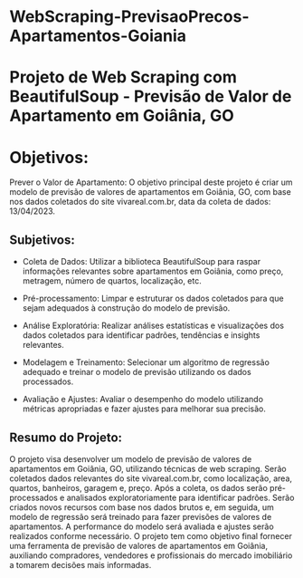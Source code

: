# WebScraping-PrevisaoPrecos-Apartamentos-Goiania

# Projeto de Web Scraping com BeautifulSoup - Previsão de Valor de Apartamento em Goiânia, GO

# Objetivos:

Prever o Valor de Apartamento: O objetivo principal deste projeto é criar um modelo de previsão de valores de apartamentos em Goiânia, GO, com base nos dados coletados do site vivareal.com.br, data da coleta de dados: 13/04/2023.

## Subjetivos:

- Coleta de Dados: Utilizar a biblioteca BeautifulSoup para raspar informações relevantes sobre apartamentos em Goiânia, como preço, metragem, número de quartos, localização, etc.

- Pré-processamento: Limpar e estruturar os dados coletados para que sejam adequados à construção do modelo de previsão.

- Análise Exploratória: Realizar análises estatísticas e visualizações dos dados coletados para identificar padrões, tendências e insights relevantes.

- Modelagem e Treinamento: Selecionar um algoritmo de regressão adequado e treinar o modelo de previsão utilizando os dados processados.

- Avaliação e Ajustes: Avaliar o desempenho do modelo utilizando métricas apropriadas e fazer ajustes para melhorar sua precisão.

## Resumo do Projeto:

O projeto visa desenvolver um modelo de previsão de valores de apartamentos em Goiânia, GO, utilizando técnicas de web scraping. Serão coletados dados relevantes do site vivareal.com.br, como localização, area, quartos, banheiros, garagem e, preço. Após a coleta, os dados serão pré-processados e analisados exploratoriamente para identificar padrões. Serão criados novos recursos com base nos dados brutos e, em seguida, um modelo de regressão será treinado para fazer previsões de valores de apartamentos. A performance do modelo será avaliada e ajustes serão realizados conforme necessário. O projeto tem como objetivo final fornecer uma ferramenta de previsão de valores de apartamentos em Goiânia, auxiliando compradores, vendedores e profissionais do mercado imobiliário a tomarem decisões mais informadas.
